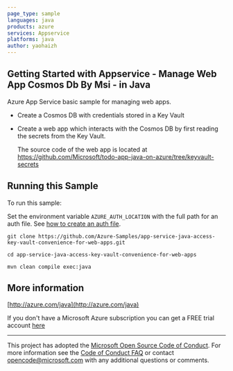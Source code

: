 ```yaml
---
page_type: sample
languages: java
products: azure
services: Appservice
platforms: java
author: yaohaizh
---
```


## Getting Started with Appservice - Manage Web App Cosmos Db By Msi - in Java ##


  Azure App Service basic sample for managing web apps.
   - Create a Cosmos DB with credentials stored in a Key Vault
   - Create a web app which interacts with the Cosmos DB by first
       reading the secrets from the Key Vault.
 
       The source code of the web app is located at
       https://github.com/Microsoft/todo-app-java-on-azure/tree/keyvault-secrets
 

## Running this Sample ##

To run this sample:

Set the environment variable `AZURE_AUTH_LOCATION` with the full path for an auth file. See [how to create an auth file](https://github.com/Azure/azure-libraries-for-java/blob/master/AUTH.md).

    git clone https://github.com/Azure-Samples/app-service-java-access-key-vault-convenience-for-web-apps.git

    cd app-service-java-access-key-vault-convenience-for-web-apps

    mvn clean compile exec:java

## More information ##

[http://azure.com/java](http://azure.com/java)

If you don't have a Microsoft Azure subscription you can get a FREE trial account [here](http://go.microsoft.com/fwlink/?LinkId=330212)

---

This project has adopted the [Microsoft Open Source Code of Conduct](https://opensource.microsoft.com/codeofconduct/). For more information see the [Code of Conduct FAQ](https://opensource.microsoft.com/codeofconduct/faq/) or contact [opencode@microsoft.com](mailto:opencode@microsoft.com) with any additional questions or comments.